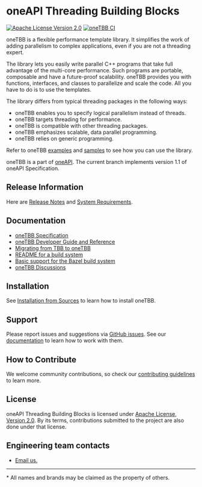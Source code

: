 # oneAPI Threading Building Blocks
[![Apache License Version 2.0](https://img.shields.io/badge/license-Apache_2.0-green.svg)](LICENSE.txt) [![oneTBB CI](https://github.com/oneapi-src/oneTBB/actions/workflows/ci.yml/badge.svg)](https://github.com/oneapi-src/oneTBB/actions/workflows/ci.yml?query=branch%3Amaster)

oneTBB is a flexible performance template library. It simplifies the work of adding parallelism
to complex applications, even if you are not a threading expert.  

The library lets you easily write parallel C++ programs that take full advantage of the multi-core performance. Such programs are portable, 
composable and have a future-proof scalability. oneTBB provides you with functions, interfaces, and classes to parallelize and scale the code.
All you have to do is to use the templates. 

The library differs from typical threading packages in the following ways:
* oneTBB enables you to specify logical parallelism instead of threads.
* oneTBB targets threading for performance.
* oneTBB is compatible with other threading packages.
* oneTBB emphasizes scalable, data parallel programming.
* oneTBB relies on generic programming.


Refer to oneTBB [examples](examples) and [samples](https://github.com/oneapi-src/oneAPI-samples/tree/master/Libraries/oneTBB) to see how you can use the library.

oneTBB is a part of [oneAPI](https://oneapi.io). The current branch implements version 1.1 of oneAPI Specification.

## Release Information
Here are [Release Notes](RELEASE_NOTES.md) and [System Requirements](SYSTEM_REQUIREMENTS.md).

## Documentation
* [oneTBB Specification](https://spec.oneapi.com/versions/latest/elements/oneTBB/source/nested-index.html)
* [oneTBB Developer Guide and Reference](https://oneapi-src.github.io/oneTBB)
* [Migrating from TBB to oneTBB](https://oneapi-src.github.io/oneTBB/tbb_userguide/Migration_Guide.html)
* [README for a build system](cmake/README.md)
* [Basic support for the Bazel build system](Bazel.md)
* [oneTBB Discussions](https://github.com/oneapi-src/oneTBB/discussions)

## Installation 
See [Installation from Sources](INSTALL.md) to learn how to install oneTBB. 

## Support
Please report issues and suggestions via [GitHub issues](https://github.com/oneapi-src/oneTBB/issues). See our [documentation](./CONTRIBUTING.md##Issues) to learn how to work with them.

## How to Contribute
We welcome community contributions, so check our [contributing guidelines](CONTRIBUTING.md)
to learn more.

## License
oneAPI Threading Building Blocks is licensed under [Apache License, Version 2.0](LICENSE.txt).
By its terms, contributions submitted to the project are also done under that license.


## Engineering team contacts
* [Email us.](mailto:inteltbbdevelopers@intel.com)

------------------------------------------------------------------------
\* All names and brands may be claimed as the property of others.

